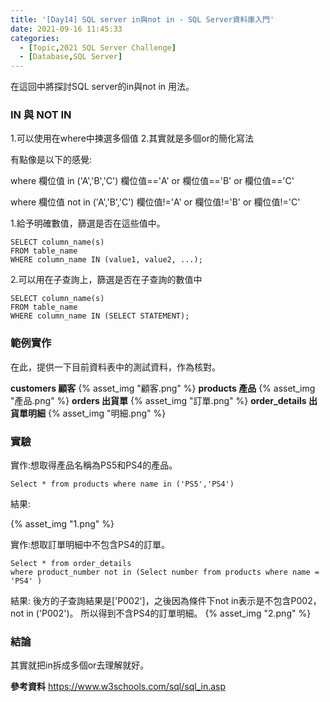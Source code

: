 ```yaml
---
title: '[Day14] SQL server in與not in - SQL Server資料庫入門'
date: 2021-09-16 11:45:33
categories:
  - [Topic,2021 SQL Server Challenge]
  - [Database,SQL Server]
---
```

在這回中將探討SQL server的in與not in 用法。


### IN 與 NOT IN

1.可以使用在where中揀選多個值
2.其實就是多個or的簡化寫法

有點像是以下的感覺:

where 欄位值 in ('A','B','C')
欄位值=='A' or 欄位值=='B' or 欄位值=='C'

where 欄位值 not in ('A','B','C')
欄位值!='A' or 欄位值!='B' or 欄位值!='C'


1.給予明確數值，篩選是否在這些值中。
```
SELECT column_name(s)
FROM table_name
WHERE column_name IN (value1, value2, ...); 
```
2.可以用在子查詢上，篩選是否在子查詢的數值中
```
SELECT column_name(s)
FROM table_name
WHERE column_name IN (SELECT STATEMENT); 
```

### 範例實作
在此，提供一下目前資料表中的測試資料，作為核對。

**customers 顧客**
{% asset_img "顧客.png" %}
**products 產品**
{% asset_img "產品.png" %}
**orders 出貨單**
{% asset_img "訂單.png" %}
**order_details 出貨單明細**
{% asset_img "明細.png" %}

### 實驗

實作:想取得產品名稱為PS5和PS4的產品。
```
Select * from products where name in ('PS5','PS4')
```
結果:

{% asset_img "1.png" %}

實作:想取訂單明細中不包含PS4的訂單。
```
Select * from order_details 
where product_number not in (Select number from products where name = 'PS4' )
```
結果:
後方的子查詢結果是['P002']，之後因為條件下not in表示是不包含P002，not in ('P002')。
所以得到不含PS4的訂單明細。
{% asset_img "2.png" %}

### 結論
其實就把in拆成多個or去理解就好。

**參考資料**
https://www.w3schools.com/sql/sql_in.asp
